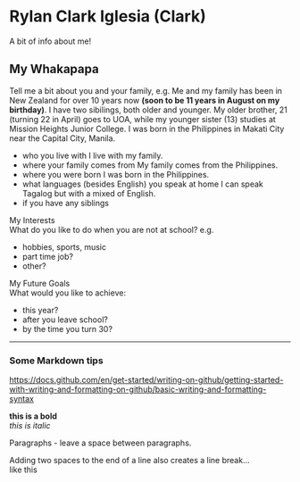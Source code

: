 # Rylan Clark Iglesia (Clark)
A bit of info about me!

## My Whakapapa  
Tell me a bit about you and your family, e.g.
Me and my family has been in New Zealand for over 10 years now **(soon to be 11 years in August on my birthday)**. 
I have two sibilings, both older and younger. My older brother, 21 (turning 22 in April) goes to UOA, while my younger sister (13) studies at Mission Heights Junior College. I was born in the Philippines in Makati City near the Capital City, Manila.
- who you live with
I live with my family.
- where your family comes from
My family comes from the Philippines.
- where you were born
I was born in the Philippines.
- what languages (besides English) you speak at home
I can speak Tagalog but with a mixed of English.
- if you have any siblings

My Interests  
What do you like to do when you are not at school? e.g.
- hobbies, sports, music
- part time job?
- other?

My Future Goals  
What would you like to achieve:
- this year?
- after you leave school?
- by the time you turn 30?

---

### Some Markdown tips  

https://docs.github.com/en/get-started/writing-on-github/getting-started-with-writing-and-formatting-on-github/basic-writing-and-formatting-syntax

**this is a bold**  
_this is italic_

Paragraphs - leave a space between paragraphs. 

Adding two spaces to the end of a line also creates a line break...  
like this
